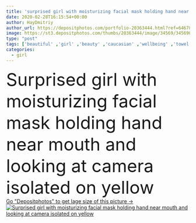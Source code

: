 ```yaml
---
title: 'surprised girl with moisturizing facial mask holding hand near mouth and looking at camera isolated on yellow '
date: 2020-02-28T16:15:54+00:00
author: HayDmitriy
author_url: https://depositphotos.com/portfolio-20363444.html?ref=64678756
image: https://st3.depositphotos.com/thumbs/20363444/image/34569/345690144/api_thumb_450.jpg?forcejpeg=true
type: "post"
tags: ['beautiful' ,'girl' ,'beauty' ,'caucasian' ,'wellbeing' ,'towel' ,'european' ,'emotion' ,'pretty' ,'woman' ,'emotional' ,'cosmetic' ,'skincare' ,'purity' ,'surprised' ,'attractive' ,'wellness' ,'excited' ,'shocked' ,'bodycare' ,'moisturizing' ,'pampering' ,'terry' ,'whiite' ,'looking at camera' ,'one person' ,'body care' ,'Studio Shot' ,'young adult' ,'skin care' ,'Open Mouth' ,'face mask' ,'Isolated On yellow' ,'face expression' ,'hand near mouth' ,'mature content' ,'terrycloch' ]
categories: 
  - girl
---
```

<div aling="center">
            <font size="60"> Surprised girl with moisturizing facial mask holding hand near mouth and looking at camera isolated on yellow</font>   
</div>
<div>
    <a href='https://st3.depositphotos.com/thumbs/20363444/image/34569/345690144/api_thumb_450.jpg?forcejpeg=true?ref=64678756' target=_blank > Go "Depositphotos" to get lage size of this picture ->
        <img href='https://st3.depositphotos.com/thumbs/20363444/image/34569/345690144/api_thumb_450.jpg?forcejpeg=true?ref=64678756' src='https://st3.depositphotos.com/20363444/34569/i/950/depositphotos_345690144-stock-photo-surprised-girl-moisturizing-facial-mask.jpg?forcejpeg=true' alt='Surprised girl with moisturizing facial mask holding hand near mouth and looking at camera isolated on yellow' >
    </a>
</div>
